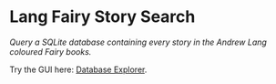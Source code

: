 # Lang Fairy Story Search

*Query a SQLite database containing every story in the Andrew Lang coloured Fairy books.*

Try the GUI here: [Database Explorer](./site/gui.html).
